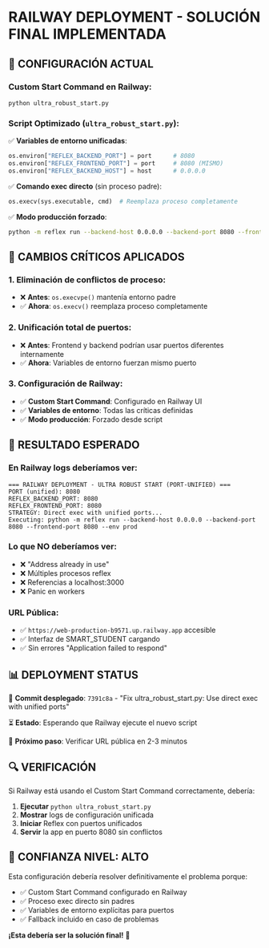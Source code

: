# RAILWAY DEPLOYMENT - SOLUCIÓN FINAL IMPLEMENTADA

## 🎯 CONFIGURACIÓN ACTUAL

### Custom Start Command en Railway:
```
python ultra_robust_start.py
```

### Script Optimizado (`ultra_robust_start.py`):
✅ **Variables de entorno unificadas**:
```python
os.environ["REFLEX_BACKEND_PORT"] = port      # 8080
os.environ["REFLEX_FRONTEND_PORT"] = port     # 8080 (MISMO)
os.environ["REFLEX_BACKEND_HOST"] = host      # 0.0.0.0
```

✅ **Comando exec directo** (sin proceso padre):
```python
os.execv(sys.executable, cmd)  # Reemplaza proceso completamente
```

✅ **Modo producción forzado**:
```bash
python -m reflex run --backend-host 0.0.0.0 --backend-port 8080 --frontend-port 8080 --env prod
```

## 🔧 CAMBIOS CRÍTICOS APLICADOS

### 1. Eliminación de conflictos de proceso:
- ❌ **Antes**: `os.execvpe()` mantenía entorno padre
- ✅ **Ahora**: `os.execv()` reemplaza proceso completamente

### 2. Unificación total de puertos:
- ❌ **Antes**: Frontend y backend podrían usar puertos diferentes internamente
- ✅ **Ahora**: Variables de entorno fuerzan mismo puerto

### 3. Configuración de Railway:
- ✅ **Custom Start Command**: Configurado en Railway UI
- ✅ **Variables de entorno**: Todas las críticas definidas
- ✅ **Modo producción**: Forzado desde script

## 🚀 RESULTADO ESPERADO

### En Railway logs deberíamos ver:
```
=== RAILWAY DEPLOYMENT - ULTRA ROBUST START (PORT-UNIFIED) ===
PORT (unified): 8080
REFLEX_BACKEND_PORT: 8080
REFLEX_FRONTEND_PORT: 8080
STRATEGY: Direct exec with unified ports...
Executing: python -m reflex run --backend-host 0.0.0.0 --backend-port 8080 --frontend-port 8080 --env prod
```

### Lo que NO deberíamos ver:
- ❌ "Address already in use"
- ❌ Múltiples procesos reflex
- ❌ Referencias a localhost:3000
- ❌ Panic en workers

### URL Pública:
- ✅ `https://web-production-b9571.up.railway.app` accesible
- ✅ Interfaz de SMART_STUDENT cargando
- ✅ Sin errores "Application failed to respond"

## 📊 DEPLOYMENT STATUS

🚀 **Commit desplegado**: `7391c8a` - "Fix ultra_robust_start.py: Use direct exec with unified ports"

⏳ **Estado**: Esperando que Railway ejecute el nuevo script

🎯 **Próximo paso**: Verificar URL pública en 2-3 minutos

## 🔍 VERIFICACIÓN

Si Railway está usando el Custom Start Command correctamente, debería:

1. **Ejecutar** `python ultra_robust_start.py`
2. **Mostrar** logs de configuración unificada
3. **Iniciar** Reflex con puertos unificados
4. **Servir** la app en puerto 8080 sin conflictos

## 💪 CONFIANZA NIVEL: ALTO

Esta configuración debería resolver definitivamente el problema porque:
- ✅ Custom Start Command configurado en Railway
- ✅ Proceso exec directo sin padres
- ✅ Variables de entorno explícitas para puertos
- ✅ Fallback incluido en caso de problemas

**¡Esta debería ser la solución final!** 🎉
